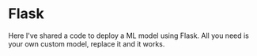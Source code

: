 # Flask
Here I've shared a code to deploy a ML model using Flask.
All you need is your own custom model, replace it and it works.
